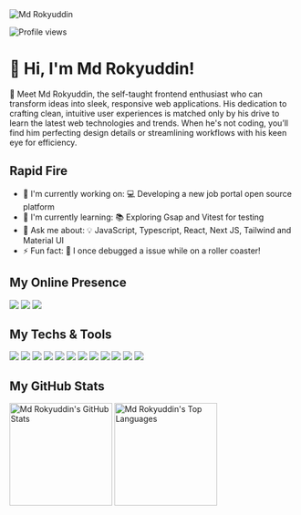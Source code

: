 <img src="https://drive.google.com/file/d/119TWUSf_suLWlvQB5rTpVTe4ba78w9Bq/view?usp=sharing" alt="Md Rokyuddin">

![Profile views](https://komarev.com/ghpvc/?username=rokyuddin&label=Profile%20views&color=0e75b6&style=flat)


# 👋 Hi, I'm Md Rokyuddin! 

🚀 Meet Md Rokyuddin, the self-taught frontend enthusiast who can transform ideas into sleek, responsive web applications. His dedication to crafting clean, intuitive user experiences is matched only by his drive to learn the latest web technologies and trends. When he's not coding, you’ll find him perfecting design details or streamlining workflows with his keen eye for efficiency.


<h2 align="left">Rapid Fire</h3>

- 💼 I'm currently working on: 💻 Developing a new job portal open source platform
- 🌱 I'm currently learning: 📚 Exploring Gsap and Vitest for testing
- 💬 Ask me about: 💡 JavaScript, Typescript,  React, Next JS, Tailwind and Material UI
- ⚡ Fun fact: 🎢 I once debugged a issue while on a roller coaster!

<h2 align="left">My Online Presence</h2>

<div align="left">

[![](https://img.shields.io/badge/-website-3979e4?style=for-the-badge&logoColor=0f0f0f&logo=nuxtdotjs)](https://rokyuddin.vercel.app/)
[![](https://img.shields.io/badge/-linkedin-3979e4?style=for-the-badge&logoColor=0f0f0f&logo=linkedin)](https://linkedin.com/in/rokyuddin/)
[![](https://img.shields.io/badge/-x/twitter-3979e4?style=for-the-badge&logoColor=0f0f0f&logo=x)](https://x.com/rokyuddin_dev)

</div>

<h2 align="left">My Techs & Tools</h2>

<div align="left">

![](https://img.shields.io/badge/Code-JavaScript-3979e4?style=flat-square&logoColor=ffffff&logo=javascript)
![](https://img.shields.io/badge/Code-Typescript-3979e4?style=flat-square&logoColor=ffffff&logo=typescript)
![](https://img.shields.io/badge/Platform-Next.js-3979e4?style=flat-square&logo=next.js&logoColor=ffffff)
![](https://img.shields.io/badge/Code-React-3979e4?style=flat-square&logoColor=ffffff&logo=react)
![](https://img.shields.io/badge/Editor-VS_Code-3979e4?style=flat-square&logoColor=ffffff&logo=visualstudiocode)
![](https://img.shields.io/badge/Design-Figma-3979e4?style=flat-square&logoColor=ffffff&logo=figma)
![](https://img.shields.io/badge/Code-CSS-3979e4?style=flat-square&logoColor=ffffff&logo=css3)
![](https://img.shields.io/badge/Code-Tailwind-3979e4?style=flat-square&logoColor=ffffff&logo=tailwind-css)
![](https://img.shields.io/badge/Code-Material-UI-3979e4?style=flat-square&logoColor=ffffff&logo=material-ui)
![](https://img.shields.io/badge/Platform-GSAP-3979e4?style=flat-square&logo=greensock&logoColor=ffffff)
![](https://img.shields.io/badge/Platform-Framer%20Motion-3979e4?style=flat-square&logo=framer&logoColor=ffffff)
![](https://img.shields.io/badge/Platform-Storyblok-3979e4?style=flat-square&logoColor=ffffff&logo=storyblok)
</div>

 <h2 align="left">My GitHub Stats</h2>

<div align="left">
    <img height="180em" src="https://github-readme-stats.vercel.app/api?username=rokyuddin&count_private=true&show_icons=true&bg_color=333333&title_color=3979e4&icon_color=3979e4&text_color=dddddd" alt="Md Rokyuddin's GitHub Stats">
    <img height="180em" src="https://github-readme-stats.vercel.app/api/top-langs/?username=rokyuddin&show_icons=true&bg_color=333333&title_color=3979e4&icon_color=3979e4&text_color=dddddd&layout=compact&langs_count=6" alt="Md Rokyuddin's Top Languages">
</div>

